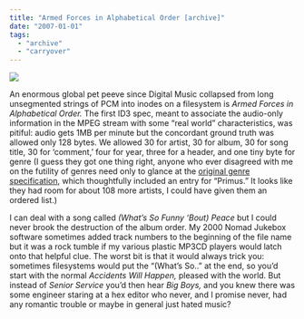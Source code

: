 ```yaml
---
title: "Armed Forces in Alphabetical Order [archive]"
date: "2007-01-01"
tags: 
  - "archive"
  - "carryover"
---
```


![](/images/hungraa.jpg)

An enormous global pet peeve since Digital Music collapsed from long unsegmented strings of PCM into inodes on a filesystem is _Armed Forces in Alphabetical Order._ The first ID3 spec, meant to associate the audio-only information in the MPEG stream with some “real world” characteristics, was pitiful: audio gets 1MB per minute but the concordant ground truth was allowed only 128 bytes. We allowed 30 for artist, 30 for album, 30 for song title, 30 for ‘comment,’ four for year, three for a header, and one tiny byte for genre (I guess they got one thing right, anyone who ever disagreed with me on the futility of genres need only to glance at the [original genre specification](http://lame.sourceforge.net/doc/html/id3.html), which thoughtfully included an entry for “Primus.” It looks like they had room for about 108 more artists, I could have given them an ordered list.)

I can deal with a song called _(What’s So Funny ‘Bout) Peace_ but I could never brook the destruction of the album order. My 2000 Nomad Jukebox software sometimes added track numbers to the beginning of the file name but it was a rock tumble if my various plastic MP3CD players would latch onto that helpful clue. The worst bit is that it would always trick you: sometimes filesystems would put the “(What’s So..” at the end, so you’d start with the normal _Accidents Will Happen,_ pleased with the world. But instead of _Senior Service_ you’d then hear _Big Boys,_ and you knew there was some engineer staring at a hex editor who never, and I promise never, had any romantic trouble or maybe in general just hated music?
